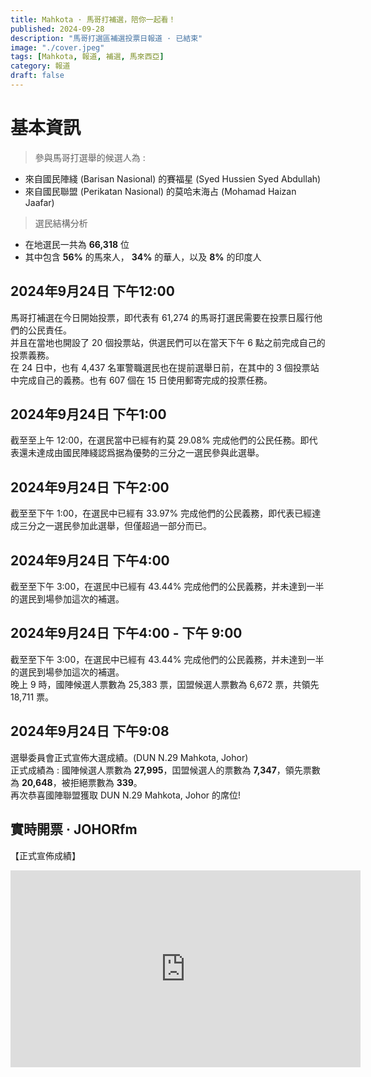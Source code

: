 ```yaml
---
title: Mahkota · 馬哥打補選，陪你一起看！
published: 2024-09-28
description: "馬哥打選區補選投票日報道 · 已結束"
image: "./cover.jpeg"
tags: [Mahkota, 報道, 補選, 馬來西亞]
category: 報道
draft: false
---
```

# 基本資訊
> 參與馬哥打選舉的候選人為 :
- 來自國民陣綫 (Barisan Nasional) 的賽福星 (Syed Hussien Syed Abdullah)
- 來自國民聯盟 (Perikatan Nasional) 的莫哈末海占 (Mohamad Haizan Jaafar)
> 選民結構分析
- 在地選民一共為 **66,318** 位
- 其中包含 **56%** 的馬來人， **34%** 的華人，以及 **8%** 的印度人

## 2024年9月24日 下午12:00
馬哥打補選在今日開始投票，即代表有 61,274 的馬哥打選民需要在投票日履行他們的公民責任。  
并且在當地也開設了 20 個投票站，供選民們可以在當天下午 6 點之前完成自己的投票義務。  
在 24 日中，也有 4,437 名軍警職選民也在提前選舉日前，在其中的 3 個投票站中完成自己的義務。也有 607 個在 15 日使用郵寄完成的投票任務。

## 2024年9月24日 下午1:00
截至至上午 12:00，在選民當中已經有約莫 29.08% 完成他們的公民任務。即代表還未達成由國民陣綫認爲据為優勢的三分之一選民參與此選舉。

## 2024年9月24日 下午2:00
截至至下午 1:00，在選民中已經有 33.97% 完成他們的公民義務，即代表已經達成三分之一選民參加此選舉，但僅超過一部分而已。

## 2024年9月24日 下午4:00
截至至下午 3:00，在選民中已經有 43.44% 完成他們的公民義務，并未達到一半的選民到場參加這次的補選。

## 2024年9月24日 下午4:00 - 下午 9:00
截至至下午 3:00，在選民中已經有 43.44% 完成他們的公民義務，并未達到一半的選民到場參加這次的補選。   
晚上 9 時，國陣候選人票數為 25,383 票，囯盟候選人票數為 6,672 票，共領先 18,711 票。

## 2024年9月24日 下午9:08
選舉委員會正式宣佈大選成績。(DUN N.29 Mahkota, Johor)   
正式成績為 : 國陣候選人票數為 **27,995**，囯盟候選人的票數為 **7,347**，領先票數為 **20,648**，被拒絕票數為 **339**。   
再次恭喜國陣聯盟獲取 DUN N.29 Mahkota, Johor 的席位!   

## 實時開票 · JOHORfm
【正式宣佈成績】
<iframe width="560" height="315" src="https://www.youtube.com/embed/02e4My-3Iw8?si=l1g-S4XxfjJKGQ42&amp;controls=0" title="YouTube video player" frameborder="0" allow="accelerometer; autoplay; clipboard-write; encrypted-media; gyroscope; picture-in-picture; web-share" referrerpolicy="strict-origin-when-cross-origin" allowfullscreen></iframe>
